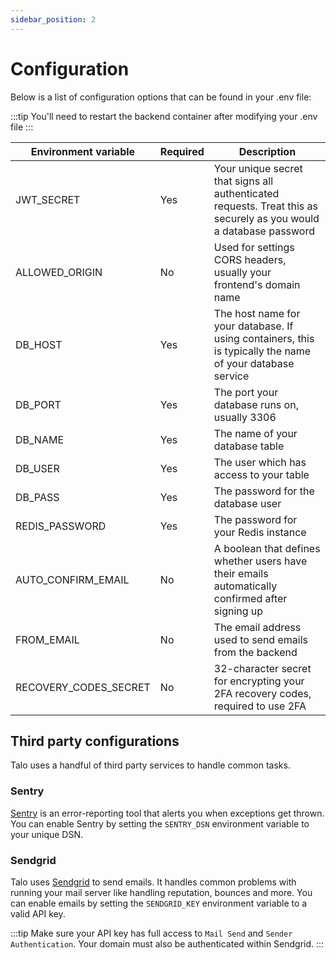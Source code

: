 ```yaml
---
sidebar_position: 2
---
```


# Configuration

Below is a list of configuration options that can be found in your .env file:

:::tip
You'll need to restart the backend container after modifying your .env file
:::

| Environment variable  | Required | Description                                                                                                       |
|-----------------------|----------|-------------------------------------------------------------------------------------------------------------------|
| JWT_SECRET            | Yes      | Your unique secret that signs all authenticated requests. Treat this as securely as you would a database password |
| ALLOWED_ORIGIN        | No       | Used for settings CORS headers, usually your frontend's domain name                                               |
| DB_HOST               | Yes      | The host name for your database. If using containers, this is typically the name of your database service         |
| DB_PORT               | Yes      | The port your database runs on, usually 3306                                                                      |
| DB_NAME               | Yes      | The name of your database table                                                                                   |
| DB_USER               | Yes      | The user which has access to your table                                                                           |
| DB_PASS               | Yes      | The password for the database user                                                                                |
| REDIS_PASSWORD        | Yes      | The password for your Redis instance                                                                              |
| AUTO_CONFIRM_EMAIL    | No       | A boolean that defines whether users have their emails automatically confirmed after signing up                   |
| FROM_EMAIL            | No       | The email address used to send emails from the backend                                                            |
| RECOVERY_CODES_SECRET | No       | 32-character secret for encrypting your 2FA recovery codes, required to use 2FA                                   |

## Third party configurations

Talo uses a handful of third party services to handle common tasks.

### Sentry

[Sentry](https://sentry.io) is an error-reporting tool that alerts you when exceptions get thrown. You can enable Sentry by setting the `SENTRY_DSN` environment variable to your unique DSN.

### Sendgrid

Talo uses [Sendgrid](https://sendgrid.com) to send emails. It handles common problems with running your mail server like handling reputation, bounces and more. You can enable emails by setting the `SENDGRID_KEY` environment variable to a valid API key.

:::tip
Make sure your API key has full access to `Mail Send` and `Sender Authentication`. Your domain must also be authenticated within Sendgrid.
:::
